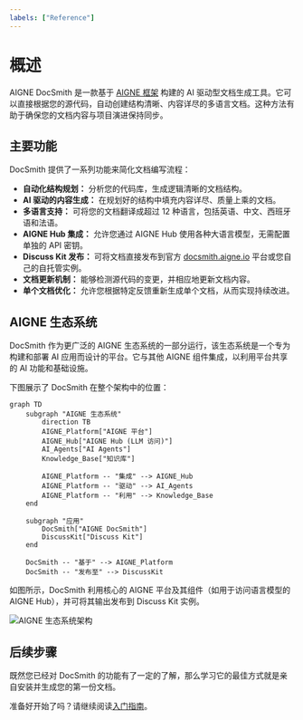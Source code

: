 ```yaml
---
labels: ["Reference"]
---
```


# 概述

AIGNE DocSmith 是一款基于 [AIGNE 框架](https://www.aigne.io/en/framework) 构建的 AI 驱动型文档生成工具。它可以直接根据您的源代码，自动创建结构清晰、内容详尽的多语言文档。这种方法有助于确保您的文档内容与项目演进保持同步。

## 主要功能

DocSmith 提供了一系列功能来简化文档编写流程：

- **自动化结构规划：** 分析您的代码库，生成逻辑清晰的文档结构。
- **AI 驱动的内容生成：** 在规划好的结构中填充内容详尽、质量上乘的文档。
- **多语言支持：** 可将您的文档翻译成超过 12 种语言，包括英语、中文、西班牙语和法语。
- **AIGNE Hub 集成：** 允许您通过 AIGNE Hub 使用各种大语言模型，无需配置单独的 API 密钥。
- **Discuss Kit 发布：** 可将文档直接发布到官方 [docsmith.aigne.io](https://docsmith.aigne.io/app/) 平台或您自己的自托管实例。
- **文档更新机制：** 能够检测源代码的变更，并相应地更新文档内容。
- **单个文档优化：** 允许您根据特定反馈重新生成单个文档，从而实现持续改进。

## AIGNE 生态系统

DocSmith 作为更广泛的 AIGNE 生态系统的一部分运行，该生态系统是一个专为构建和部署 AI 应用而设计的平台。它与其他 AIGNE 组件集成，以利用平台共享的 AI 功能和基础设施。

下图展示了 DocSmith 在整个架构中的位置：

```mermaid
graph TD
    subgraph "AIGNE 生态系统"
        direction TB
        AIGNE_Platform["AIGNE 平台"]
        AIGNE_Hub["AIGNE Hub (LLM 访问)"]
        AI_Agents["AI Agents"]
        Knowledge_Base["知识库"]

        AIGNE_Platform -- "集成" --> AIGNE_Hub
        AIGNE_Platform -- "驱动" --> AI_Agents
        AIGNE_Platform -- "利用" --> Knowledge_Base
    end

    subgraph "应用"
        DocSmith["AIGNE DocSmith"]
        DiscussKit["Discuss Kit"]
    end

    DocSmith -- "基于" --> AIGNE_Platform
    DocSmith -- "发布至" --> DiscussKit
```

如图所示，DocSmith 利用核心的 AIGNE 平台及其组件（如用于访问语言模型的 AIGNE Hub），并可将其输出发布到 Discuss Kit 实例。

![AIGNE 生态系统架构](https://docsmith.aigne.io/image-bin/uploads/def424c20bbdb3c77483894fe0e22819.png)

## 后续步骤

既然您已经对 DocSmith 的功能有了一定的了解，那么学习它的最佳方式就是亲自安装并生成您的第一份文档。

准备好开始了吗？请继续阅读[入门指南](./getting-started.md)。
